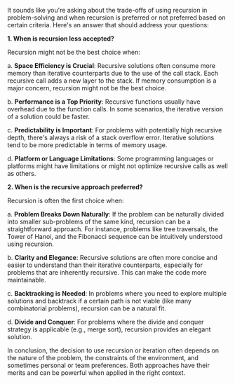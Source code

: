 It sounds like you're asking about the trade-offs of using recursion in problem-solving and when recursion is preferred or not preferred based on certain criteria. Here's an answer that should address your questions:

**1. When is recursion less accepted?**

Recursion might not be the best choice when:

a. **Space Efficiency is Crucial**: Recursive solutions often consume more memory than iterative counterparts due to the use of the call stack. Each recursive call adds a new layer to the stack. If memory consumption is a major concern, recursion might not be the best choice.

b. **Performance is a Top Priority**: Recursive functions usually have overhead due to the function calls. In some scenarios, the iterative version of a solution could be faster.

c. **Predictability is Important**: For problems with potentially high recursive depth, there's always a risk of a stack overflow error. Iterative solutions tend to be more predictable in terms of memory usage.

d. **Platform or Language Limitations**: Some programming languages or platforms might have limitations or might not optimize recursive calls as well as others.

**2. When is the recursive approach preferred?**

Recursion is often the first choice when:

a. **Problem Breaks Down Naturally**: If the problem can be naturally divided into smaller sub-problems of the same kind, recursion can be a straightforward approach. For instance, problems like tree traversals, the Tower of Hanoi, and the Fibonacci sequence can be intuitively understood using recursion.

b. **Clarity and Elegance**: Recursive solutions are often more concise and easier to understand than their iterative counterparts, especially for problems that are inherently recursive. This can make the code more maintainable.

c. **Backtracking is Needed**: In problems where you need to explore multiple solutions and backtrack if a certain path is not viable (like many combinatorial problems), recursion can be a natural fit.

d. **Divide and Conquer**: For problems where the divide and conquer strategy is applicable (e.g., merge sort), recursion provides an elegant solution.

In conclusion, the decision to use recursion or iteration often depends on the nature of the problem, the constraints of the environment, and sometimes personal or team preferences. Both approaches have their merits and can be powerful when applied in the right context.